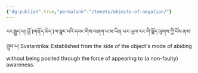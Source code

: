 ```yaml
---
{"dg-publish":true,"permalink":"/tenets/objects-of-negation/"}
---
```


རང་རྒྱུད་པ། བློ་(གནོད་མེད་)ལ་སྣང་བའི་དབང་གིས་བཞག་པ་མ་ཡིན་པར་ཡུལ་རང་གི་སྡོད་ལུགས་ཀྱི་ངོས་ནས་གྲུབ་པ།
Svatantrika: Established from the side of the object's mode of abiding without being posited through the force of appearing to (a non-faulty) awareness.